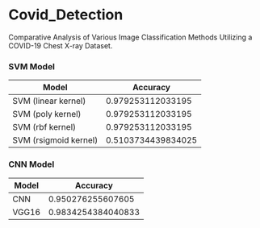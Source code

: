# Covid_Detection
Comparative Analysis of Various Image Classification Methods Utilizing a COVID-19 Chest X-ray Dataset.


### SVM Model
| Model                   |           Accuracy |    
|-------------------------|--------------------|
| SVM (linear kernel)     | 0.979253112033195  |
| SVM (poly kernel)       | 0.979253112033195  | 
| SVM (rbf kernel)        | 0.979253112033195  |
| SVM (rsigmoid kernel)   | 0.5103734439834025 |


### CNN Model
| Model                   |           Accuracy |    
|-------------------------|--------------------|
| CNN     | 0.950276255607605 |
| VGG16       | 0.9834254384040833  | 

